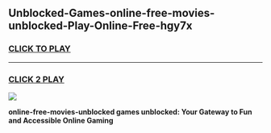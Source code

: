 
## Unblocked-Games-online-free-movies-unblocked-Play-Online-Free-hgy7x
<h3>
<a href="https://premium76.site?title=online-free-movies-unblocked&ref=26A">CLICK TO PLAY</a></h3>
<hr>

<h3>
<a href="https://premium76.site?title=online-free-movies-unblocked&ref=26A">CLICK 2 PLAY</a>
  
</h3>

<a href="https://premium76.site?title=online-free-movies-unblocked&ref=26A"><img src="https://clearcache.store/games.png"></a>


**online-free-movies-unblocked games unblocked: Your Gateway to Fun and Accessible Online Gaming**
